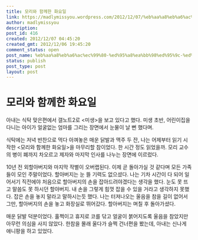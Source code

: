 ```yaml
---
title: 모리와 함께한 화요일
link: https://madlymissyou.wordpress.com/2012/12/07/%eb%aa%a8%eb%a6%ac%ec%99%80-%ed%95%a8%ea%bb%98%ed%95%9c-%ed%99%94%ec%9a%94%ec%9d%bc/
author: madlymissyou
description: 
post_id: 416
created: 2012/12/07 04:45:20
created_gmt: 2012/12/06 19:45:20
comment_status: open
post_name: %eb%aa%a8%eb%a6%ac%ec%99%80-%ed%95%a8%ea%bb%98%ed%95%9c-%ed%99%94%ec%9a%94%ec%9d%bc
status: publish
post_type: post
layout: post
---
```


# 모리와 함께한 화요일

아내는 식탁 맞은편에서 갤노트2로 <미생>을 보고 있다고 했다. 미생 초반, 어린이집을 다니는 아이가 얼굴없는 엄마를 그리는 장면에서 눈물이 날 뻔 했다며.

식탁에는 저녁 반찬으로 먹다 아껴놓은 매운 닭발과 맥주 두 잔, 나는 어제부터 읽기 시작한 <모리와 함께한 화요일>을 마무리할 참이었다. 한 시간 정도 읽었을까. 모리 교수의 병이 폐까지 차오르고 제자와 마지막 인사를 나누는 장면에 이르렀다.

10년 전 외할아버지와 마지막 작별이 오버랩된다. 이제 곧 돌아가실 것 같다며 모든 가족들이 모인 주말이었다. 할아버지는 눈 뜰 기력도 없으셨다. 나는 기차 시간이 다 되어 일어서기 직전에야 처음으로 할아버지의 손을 잡아드려야겠다는 생각을 했다. 눈도 못 뜨고 말씀도 못 하시던 할아버지. 내 손을 그렇게 힘껏 잡을 수 있을 거라고 생각하지 못했다. 잡은 손을 놓지 말라고 말하시는듯 했다. 나는 터져나오는 울음을 참을 길이 없어서 그만, 할아버지의 손을 놓고 화장실로 뛰어갔다. 할아버지는 며칠 후 돌아가셨다.

매운 닭발 덕분이었다. 훌쩍이고 휴지로 코를 닦고 얼굴이 붉어지도록 울음을 참았지만 아무런 의심을 사지 않았다. 한참을 몰래 울다가 슬쩍 건너편을 봤는데, 아내는 신나게 애니팡을 하고 있었다.